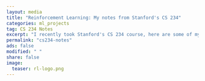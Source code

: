 ```yaml
---                                                                             
layout: media                                                                   
title: "Reinforcement Learning: My notes from Stanford's CS 234"
categories: ml_projects           
tag: CS 234 Notes
excerpt: "I recently took Stanford's CS 234 course, here are some of my notes from this great class"
permalink: "cs234-notes"
ads: false                                                                      
modified: " "                                                                   
share: false                                                                    
image:                                                                          
  teaser: rl-logo.png
---
```

